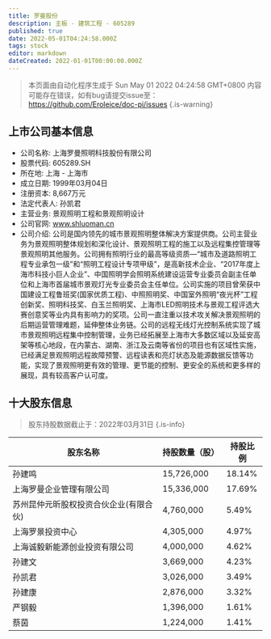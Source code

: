 ```yaml
---
title: 罗曼股份
description: 主板 - 建筑工程 - 605289
published: true
date: 2022-05-01T04:24:58.000Z
tags: stock
editor: markdown
dateCreated: 2022-01-01T00:00:00.000Z
---
```


> 本页面由自动化程序生成于 Sun May 01 2022 04:24:58 GMT+0800
> 内容可能存在错误，如有bug请提交issue至：https://github.com/Eroleice/doc-pi/issues
{.is-warning}

## 上市公司基本信息
- 公司名称: 上海罗曼照明科技股份有限公司
- 股票代码: 605289.SH
- 所在地: 上海 - 上海市
- 成立日期: 1999年03月04日
- 注册资本: 8,667万元
- 法定代表人: 孙凯君
- 主营业务: 景观照明工程和景观照明设计
- 公司官网: www.shluoman.cn
- 公司介绍: 公司是国内领先的城市景观照明整体解决方案提供商。公司主营业务为景观照明整体规划和深化设计、景观照明工程的施工以及远程集控管理等景观照明其他服务。公司拥有照明行业的最高等级资质—“城市及道路照明工程专业承包一级”和“照明工程设计专项甲级”，是高新技术企业、“2017年度上海市科技小巨人企业”、中国照明学会照明系统建设运营专业委员会副主任单位和上海市首届城市景观灯光专业委员会主任单位。公司实施的项目曾荣获中国建设工程鲁班奖(国家优质工程)、中照照明奖、中国室外照明“夜光杯”工程创新奖、照明科技奖、白玉兰照明奖、上海市LED照明技术与景观工程评选大赛创意奖等业内具有影响力的奖项。公司一直注重以技术攻关解决景观照明的后期运营管理难题，延伸整体业务链。公司的远程无线灯光控制系统实现了城市景观照明远程集中控制管理，业务已经拓展至上海市大多数区域以及延安高架等核心地段，在内蒙古、湖南、浙江及云南等省份的项目也有区域性实施，已经满足景观照明远程故障预警、远程读表和亮灯状态及能源数据反馈等功能，实现了景观照明更有效的管理、更节能的控制、更安全的系统和更多样的展现，具有较高客户认可度。


## 十大股东信息
> 股东持股数据截止于：2022年03月31日
{.is-info}

| 股东名称 | 持股数量（股） | 持股比例 |
| --- | --- | --- |
| 孙建鸣 | 15,726,000 | 18.14% |
| 上海罗曼企业管理有限公司 | 15,336,000 | 17.69% |
| 苏州昆仲元昕股权投资合伙企业(有限合伙) | 4,760,000 | 5.49% |
| 上海罗景投资中心 | 4,305,000 | 4.97% |
| 上海诚毅新能源创业投资有限公司 | 4,000,000 | 4.62% |
| 孙建文 | 3,669,000 | 4.23% |
| 孙凯君 | 3,026,000 | 3.49% |
| 孙建康 | 2,876,000 | 3.32% |
| 严钢毅 | 1,396,000 | 1.61% |
| 蔡茵 | 1,224,000 | 1.41% |




